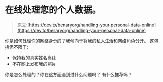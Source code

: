 # 在线处理您的个人数据。

> 原文:[https://dev.to/benaryorg/handling-your-personal-data-online](https://dev.to/benaryorg/handling-your-personal-data-online)

你是如何处理你的网络身份的？我倾向于将我的私人生活和网络角色分开。
这包括但不限于:

*   保持我的真实姓名离线
*   不在网上发布我的照片

你是怎么处理的？你在这方面遇到过什么问题吗？
有什么推荐吗？